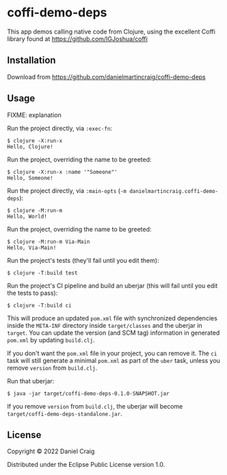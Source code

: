 # coffi-demo-deps

This app demos calling native code from Clojure, using the excellent Coffi library found at https://github.com/IGJoshua/coffi


## Installation

Download from https://github.com/danielmartincraig/coffi-demo-deps

## Usage

FIXME: explanation

Run the project directly, via `:exec-fn`:

    $ clojure -X:run-x
    Hello, Clojure!

Run the project, overriding the name to be greeted:

    $ clojure -X:run-x :name '"Someone"'
    Hello, Someone!

Run the project directly, via `:main-opts` (`-m danielmartincraig.coffi-demo-deps`):

    $ clojure -M:run-m
    Hello, World!

Run the project, overriding the name to be greeted:

    $ clojure -M:run-m Via-Main
    Hello, Via-Main!

Run the project's tests (they'll fail until you edit them):

    $ clojure -T:build test

Run the project's CI pipeline and build an uberjar (this will fail until you edit the tests to pass):

    $ clojure -T:build ci

This will produce an updated `pom.xml` file with synchronized dependencies inside the `META-INF`
directory inside `target/classes` and the uberjar in `target`. You can update the version (and SCM tag)
information in generated `pom.xml` by updating `build.clj`.

If you don't want the `pom.xml` file in your project, you can remove it. The `ci` task will
still generate a minimal `pom.xml` as part of the `uber` task, unless you remove `version`
from `build.clj`.

Run that uberjar:

    $ java -jar target/coffi-demo-deps-0.1.0-SNAPSHOT.jar

If you remove `version` from `build.clj`, the uberjar will become `target/coffi-demo-deps-standalone.jar`.

## License

Copyright © 2022 Daniel Craig

Distributed under the Eclipse Public License version 1.0.
